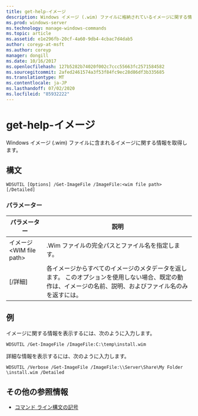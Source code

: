 ```yaml
---
title: get-help-イメージ
description: Windows イメージ (.wim) ファイルに格納されているイメージに関する情報を取得する、ファイルイメージの参照記事。
ms.prod: windows-server
ms.technology: manage-windows-commands
ms.topic: article
ms.assetid: e1e296fb-20cf-4a60-9db4-4cbac7d4dab5
author: coreyp-at-msft
ms.author: coreyp
manager: dongill
ms.date: 10/16/2017
ms.openlocfilehash: 127b5282b74020f002c7ccc55663fc2571584582
ms.sourcegitcommit: 2afed2461574a3f53f84fc9ec28d86df3b335685
ms.translationtype: MT
ms.contentlocale: ja-JP
ms.lasthandoff: 07/02/2020
ms.locfileid: "85932222"
---
```

# <a name="get-imagefile"></a>get-help-イメージ

Windows イメージ (.wim) ファイルに含まれるイメージに関する情報を取得します。

## <a name="syntax"></a>構文

```
WDSUTIL [Options] /Get-ImageFile /ImageFile:<wim file path> [/Detailed]
```

### <a name="parameters"></a>パラメーター

|パラメーター|説明|
|---------|-----------|
|イメージ\<WIM file path>|.Wim ファイルの完全パスとファイル名を指定します。|
|[/詳細]|各イメージからすべてのイメージのメタデータを返します。 このオプションを使用しない場合、既定の動作は、イメージの名前、説明、およびファイル名のみを返すには。|

## <a name="examples"></a>例

イメージに関する情報を表示するには、次のように入力します。
```
WDSUTIL /Get-ImageFile /ImageFile:C:\temp\install.wim
```
詳細な情報を表示するには、次のように入力します。
```
WDSUTIL /Verbose /Get-ImageFile /ImageFile:\\Server\Share\My Folder \install.wim /Detailed
```

## <a name="additional-references"></a>その他の参照情報

- [コマンド ライン構文の記号](command-line-syntax-key.md)